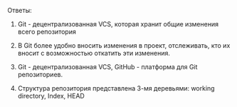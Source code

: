 Ответы:

1. Git - децентрализованная VCS, которая хранит общие изменения всего репозитория

2. В Git более удобно вносить изменения в проект, отслеживать, кто их вносит с возможностью откатить эти изменения.

3. Git - децентрализованная VCS, GitHub - платформа для Git репозиториев.

4. Структура репозитория представлена 3-мя деревьями: working directory, Index, HEAD
